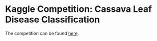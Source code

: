 # Kaggle Competition: Cassava Leaf Disease Classification

The competition can be found [here](kaggle.com/c/cassava-leaf-disease-classification).
